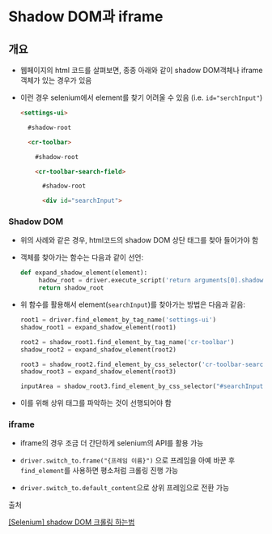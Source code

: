 # Shadow DOM과 iframe

## 개요

- 웹페이지의 html 코드를 살펴보면, 종종 아래와 같이 shadow DOM객체나 iframe 객체가 있는 경우가 있음 

- 이런 경우 selenium에서 element를 찾기 어려울 수 있음 (i.e. `id="serchInput"`)
  
  ```html
  <settings-ui>
  
    #shadow-root
  
    <cr-toolbar>
  
      #shadow-root
  
      <cr-toolbar-search-field>
  
        #shadow-root
  
        <div id="searchInput">
  ```



### Shadow DOM

- 위의 사례와 같은 경우, html코드의 shadow DOM 상단 태그를 찾아 들어가야 함

- 객체를 찾아가는 함수는 다음과 같이 선언:
  
  ```python
  def expand_shadow_element(element):
       hadow_root = driver.execute_script('return arguments[0].shadowRoot', element)
       return shadow_root
  ```

- 위 함수를 활용해서 element(`searchInput`)를 찾아가는 방법은 다음과 같음:
  
  ```python
  root1 = driver.find_element_by_tag_name('settings-ui')
  shadow_root1 = expand_shadow_element(root1)
  
  root2 = shadow_root1.find_element_by_tag_name('cr-toolbar')
  shadow_root2 = expand_shadow_element(root2)
  
  root3 = shadow_root2.find_element_by_css_selector('cr-toolbar-search-field')
  shadow_root3 = expand_shadow_element(root3)
  
  inputArea = shadow_root3.find_element_by_css_selector("#searchInput")
  ```

- 이를 위해 상위 태그를 파악하는 것이 선행되어야 함



### iframe

- iframe의 경우 조금 더 간단하게 selenium의 API를 활용 가능

- `driver.switch_to.frame("{프레임 이름}")` 으로 프레임을 아예 바꾼 후 `find_element`를 사용하면 평소처럼 크롤링 진행 가능

- `driver.switch_to.default_content`으로 상위 프레임으로 전환 가능



출처

[[Selenium] shadow DOM 크롤링 하는법](https://zereight.tistory.com/649)
